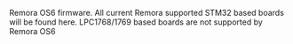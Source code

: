 Remora OS6 firmware. All current Remora supported STM32 based boards will be found here. LPC1768/1769 based boards are not supported by Remora OS6
